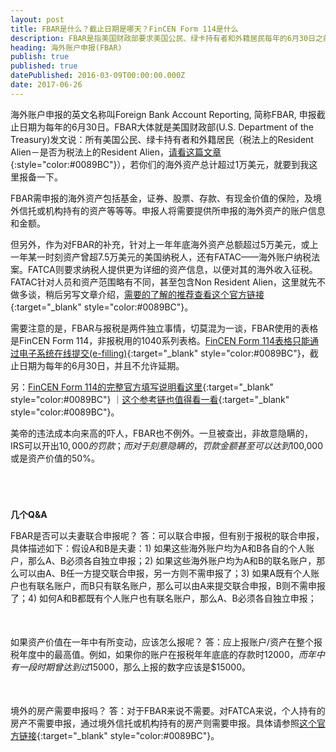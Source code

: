 ```yaml
---
layout: post
title: FBAR是什么？截止日期是哪天？FinCEN Form 114是什么
description: FBAR是指美国财政部要求美国公民、绿卡持有者和外籍居民每年的6月30日之前对自己去年的海外账户信息进行申报。
heading: 海外账户申报(FBAR)
publish: true
published: true
datePublished: 2016-03-09T00:00:00.000Z
date: 2017-06-26
---
```





<span class="dropcap">海</span>外账户申报的英文名称叫Foreign Bank Account Reporting, 简称FBAR, 申报截止日期为每年的6月30日。FBAR大体就是美国财政部(U.S. Department of the Treasury)发文说：所有美国公民、绿卡持有者和外籍居民（税法上的Resident Alien－是否为税法上的Resident Alien，[请看这篇文章](/do-i-need-to-file-tax-return/){:style="color:#0089BC"}），若你们的海外资产总计超过1万美元，就要到我这里报备一下。

FBAR需申报的海外资产包括基金，证券、股票、存款、有现金价值的保险，及境外信托或机构持有的资产等等等。申报人将需要提供所申报的海外资产的账户信息和金额。

但另外，作为对FBAR的补充，针对上一年年底海外资产总额超过5万美元，或上一年某一时刻资产曾超7.5万美元的美国纳税人，还有FATAC——海外账户纳税法案。FATCA则要求纳税人提供更为详细的资产信息，以便对其的海外收入征税。FATAC针对人员和资产范围略有不同，甚至包含Non Resident Alien，这里就先不做多谈，稍后另写文章介绍，[需要的了解的推荐查看这个官方链接](https://www.irs.gov/Businesses/Comparison-of-Form-8938-and-FBAR-Requirements){:target="_blank" style="color:#0089BC"}。

需要注意的是，FBAR与报税是两件独立事情，切莫混为一谈，FBAR使用的表格是FinCEN Form 114，非报税用的1040系列表格。[FinCEN Form 114表格只能通过电子系统在线提交(e-filling)](http://bsaefiling.fincen.treas.gov/NoRegFBARFiler.html){:target="_blank" style="color:#0089BC"}，截止日期为每年的6月30日，并且不允许延期。

另：[FinCEN Form 114的完整官方填写说明看这里](https://www.fincen.gov/forms/files/FBAR%20Line%20Item%20Filing%20Instructions.pdf){:target="_blank" style="color:#0089BC"} ｜[这个参考链也值得看一看](https://www.irs.gov/Businesses/Comparison-of-Form-8938-and-FBAR-Requirements){:target="_blank" style="color:#0089BC"}。

美帝的违法成本向来高的吓人，FBAR也不例外。一旦被查出，非故意隐瞒的，IRS可以开出$10,000的罚款；而对于刻意隐瞒的，罚款金额甚至可以达到$100,000或是资产价值的50%。

<p style="margin-bottom:70px"></p>

**几个Q&A**

FBAR是否可以夫妻联合申报呢？
答：可以联合申报，但有别于报税的联合申报，具体描述如下：假设A和B是夫妻：1) 如果这些海外账户均为A和B各自的个人账户，那么A、B必须各自独立申报；2) 如果这些海外账户均为A和B的联名账户，那么可以由A、B任一方提交联合申报，另一方则不需申报了；3) 如果A既有个人账户也有联名账户，而B只有联名账户，那么可以由A来提交联合申报，B则不需申报了；4) 如何A和B都既有个人账户也有联名账户，那么A、B必须各自独立申报；

<p style="margin-bottom:50px"></p>

如果资产价值在一年中有所变动，应该怎么报呢？
答：应上报账户/资产在整个报税年度中的最高值。例如，如果你的账户在报税年年底底的存款时$12000，而年中有一段时期曾达到过$15000，那么上报的数字应该是$15000。

<p style="margin-bottom:50px"></p>

境外的房产需要申报吗？
答：对于FBAR来说不需要。对FATCA来说，个人持有的房产不需要申报，通过境外信托或机构持有的房产则需要申报。具体请参照[这个官方链接](https://www.irs.gov/Businesses/Comparison-of-Form-8938-and-FBAR-Requirements){:target="_blank" style="color:#0089BC"}。

<p style="margin-bottom:70px"></p>
